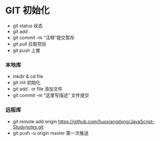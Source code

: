 # GIT 初始化

- git status 状态
- git add .
- git commit -m “注释”提交暂存
- git pull 拉取项目
- git push 上推

### 本地库

- mkdir & cd file
- git init 初始化
- git add . or file 添加文件
- git commit -m “这里写描述” 文件提交

### 远程库

- git remote add origin https://github.com/huoxiangdong/JavaScript-Studynotes.git
- git push -u origin master 第一次推送